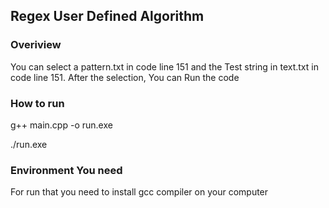 ## Regex User Defined Algorithm

### Overiview

You can select a pattern.txt in code line 151 and the Test string in text.txt in code line 151. After the selection, You can Run the code

### How to run

g++ main.cpp -o run.exe

./run.exe

### Environment You need

For run that you need to install gcc compiler on your computer